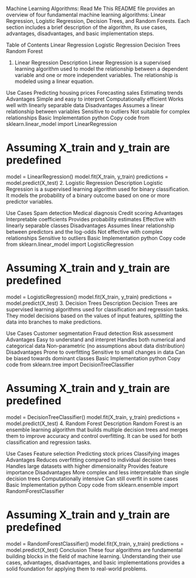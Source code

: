 Machine Learning Algorithms: Read Me
This README file provides an overview of four fundamental machine learning algorithms: Linear Regression, Logistic Regression, Decision Trees, and Random Forests. Each section includes a brief description of the algorithm, its use cases, advantages, disadvantages, and basic implementation steps.

Table of Contents
Linear Regression
Logistic Regression
Decision Trees
Random Forest
1. Linear Regression
Description
Linear Regression is a supervised learning algorithm used to model the relationship between a dependent variable and one or more independent variables. The relationship is modeled using a linear equation.

Use Cases
Predicting housing prices
Forecasting sales
Estimating trends
Advantages
Simple and easy to interpret
Computationally efficient
Works well with linearly separable data
Disadvantages
Assumes a linear relationship between variables
Sensitive to outliers
Not suitable for complex relationships
Basic Implementation
python
Copy code
from sklearn.linear_model import LinearRegression

# Assuming X_train and y_train are predefined
model = LinearRegression()
model.fit(X_train, y_train)
predictions = model.predict(X_test)
2. Logistic Regression
Description
Logistic Regression is a supervised learning algorithm used for binary classification. It models the probability of a binary outcome based on one or more predictor variables.

Use Cases
Spam detection
Medical diagnosis
Credit scoring
Advantages
Interpretable coefficients
Provides probability estimates
Effective with linearly separable classes
Disadvantages
Assumes linear relationship between predictors and the log-odds
Not effective with complex relationships
Sensitive to outliers
Basic Implementation
python
Copy code
from sklearn.linear_model import LogisticRegression

# Assuming X_train and y_train are predefined
model = LogisticRegression()
model.fit(X_train, y_train)
predictions = model.predict(X_test)
3. Decision Trees
Description
Decision Trees are supervised learning algorithms used for classification and regression tasks. They model decisions based on the values of input features, splitting the data into branches to make predictions.

Use Cases
Customer segmentation
Fraud detection
Risk assessment
Advantages
Easy to understand and interpret
Handles both numerical and categorical data
Non-parametric (no assumptions about data distribution)
Disadvantages
Prone to overfitting
Sensitive to small changes in data
Can be biased towards dominant classes
Basic Implementation
python
Copy code
from sklearn.tree import DecisionTreeClassifier

# Assuming X_train and y_train are predefined
model = DecisionTreeClassifier()
model.fit(X_train, y_train)
predictions = model.predict(X_test)
4. Random Forest
Description
Random Forest is an ensemble learning algorithm that builds multiple decision trees and merges them to improve accuracy and control overfitting. It can be used for both classification and regression tasks.

Use Cases
Feature selection
Predicting stock prices
Classifying images
Advantages
Reduces overfitting compared to individual decision trees
Handles large datasets with higher dimensionality
Provides feature importance
Disadvantages
More complex and less interpretable than single decision trees
Computationally intensive
Can still overfit in some cases
Basic Implementation
python
Copy code
from sklearn.ensemble import RandomForestClassifier

# Assuming X_train and y_train are predefined
model = RandomForestClassifier()
model.fit(X_train, y_train)
predictions = model.predict(X_test)
Conclusion
These four algorithms are fundamental building blocks in the field of machine learning. Understanding their use cases, advantages, disadvantages, and basic implementations provides a solid foundation for applying them to real-world problems.








